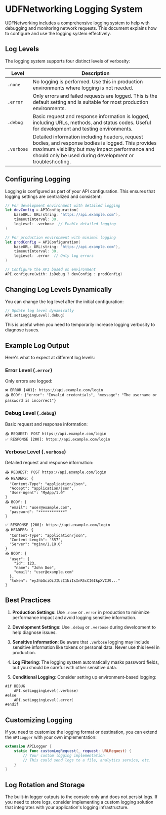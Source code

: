 # UDFNetworking Logging System

UDFNetworking includes a comprehensive logging system to help with debugging and monitoring network requests. This document explains how to configure and use the logging system effectively.

## Log Levels

The logging system supports four distinct levels of verbosity:

| Level | Description |
|-------|-------------|
| `.none` | No logging is performed. Use this in production environments where logging is not needed. |
| `.error` | Only errors and failed requests are logged. This is the default setting and is suitable for most production environments. |
| `.debug` | Basic request and response information is logged, including URLs, methods, and status codes. Useful for development and testing environments. |
| `.verbose` | Detailed information including headers, request bodies, and response bodies is logged. This provides maximum visibility but may impact performance and should only be used during development or troubleshooting. |

## Configuring Logging

Logging is configured as part of your API configuration. This ensures that logging settings are centralized and consistent:

```swift
// For development environment with detailed logging
let devConfig = APIConfiguration(
    baseURL: URL(string: "https://api.example.com"),
    timeoutInterval: 30,
    logLevel: .verbose  // Enable detailed logging
)

// For production environment with minimal logging
let prodConfig = APIConfiguration(
    baseURL: URL(string: "https://api.example.com"),
    timeoutInterval: 30,
    logLevel: .error  // Only log errors
)

// Configure the API based on environment
API.configure(with: isDebug ? devConfig : prodConfig)
```

## Changing Log Levels Dynamically

You can change the log level after the initial configuration:

```swift
// Update log level dynamically
API.setLoggingLevel(.debug)
```

This is useful when you need to temporarily increase logging verbosity to diagnose issues.

## Example Log Output

Here's what to expect at different log levels:

### Error Level (`.error`)

Only errors are logged:

```
❌ ERROR [401]: https://api.example.com/login
📥 BODY: {"error": "Invalid credentials", "message": "The username or password is incorrect"}
```

### Debug Level (`.debug`)

Basic request and response information:

```
📤 REQUEST: POST https://api.example.com/login
✅ RESPONSE [200]: https://api.example.com/login
```

### Verbose Level (`.verbose`)

Detailed request and response information:

```
📤 REQUEST: POST https://api.example.com/login
📤 HEADERS: {
  "Content-Type": "application/json",
  "Accept": "application/json",
  "User-Agent": "MyApp/1.0"
}
📤 BODY: {
  "email": "user@example.com",
  "password": "************"
}

✅ RESPONSE [200]: https://api.example.com/login
📥 HEADERS: {
  "Content-Type": "application/json",
  "Content-Length": "357",
  "Server": "nginx/1.18.0"
}
📥 BODY: {
  "user": {
    "id": 123,
    "name": "John Doe",
    "email": "user@example.com"
  },
  "token": "eyJhbGciOiJIUzI1NiIsInR5cCI6IkpXVCJ9..."
}
```

## Best Practices

1. **Production Settings**: Use `.none` or `.error` in production to minimize performance impact and avoid logging sensitive information.

2. **Development Settings**: Use `.debug` or `.verbose` during development to help diagnose issues.

3. **Sensitive Information**: Be aware that `.verbose` logging may include sensitive information like tokens or personal data. Never use this level in production.

4. **Log Filtering**: The logging system automatically masks password fields, but you should be careful with other sensitive data.

5. **Conditional Logging**: Consider setting up environment-based logging:

```swift
#if DEBUG
    API.setLoggingLevel(.verbose)
#else
    API.setLoggingLevel(.error)
#endif
```

## Customizing Logging

If you need to customize the logging format or destination, you can extend the `APILogger` with your own implementation:

```swift
extension APILogger {
    static func customLogRequest(_ request: URLRequest) {
        // Your custom logging implementation
        // This could send logs to a file, analytics service, etc.
    }
}
```

## Log Rotation and Storage

The built-in logger outputs to the console only and does not persist logs. If you need to store logs, consider implementing a custom logging solution that integrates with your application's logging infrastructure.
